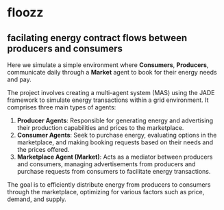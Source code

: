 # floozz
##   facilating energy contract flows between producers and consumers

Here we simulate a simple environment where **Consumers**, **Producers**, communicate daily through a 
**Market** agent to book for their energy needs and pay.

The project involves creating a multi-agent system (MAS) using the JADE framework to simulate energy transactions within a grid environment. It comprises three main types of agents:

1. **Producer Agents**: Responsible for generating energy and advertising their production capabilities and prices to the marketplace.
2. **Consumer Agents**: Seek to purchase energy, evaluating options in the marketplace, and making booking requests based on their needs and the prices offered.
3. **Marketplace Agent (Market)**: Acts as a mediator between producers and consumers, managing advertisements from producers and purchase requests from consumers to facilitate energy transactions.

The goal is to efficiently  distribute energy from producers to consumers through the marketplace, optimizing for various factors such as price, demand, and supply.


